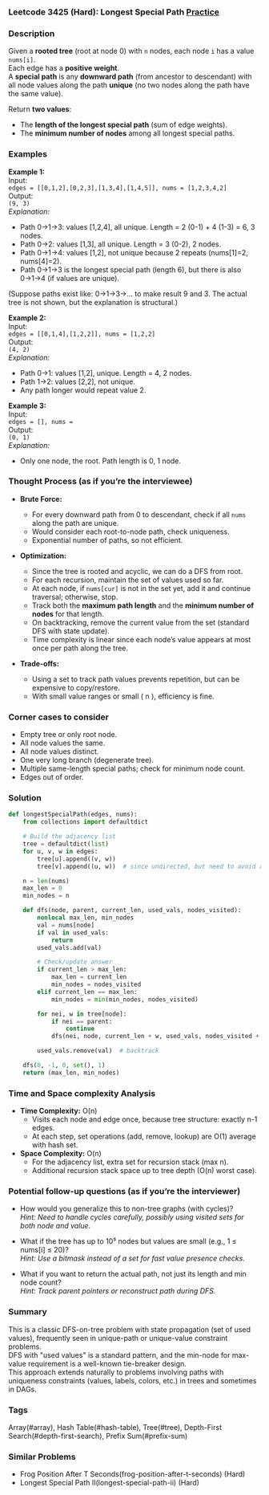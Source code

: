### Leetcode 3425 (Hard): Longest Special Path [Practice](https://leetcode.com/problems/longest-special-path)

### Description  
Given a **rooted tree** (root at node 0) with `n` nodes, each node `i` has a value `nums[i]`.  
Each edge has a **positive weight**.  
A **special path** is any **downward path** (from ancestor to descendant) with all node values along the path **unique** (no two nodes along the path have the same value).

Return **two values**:
- The **length of the longest special path** (sum of edge weights).
- The **minimum number of nodes** among all longest special paths.

### Examples  

**Example 1:**  
Input:  
`edges = [[0,1,2],[0,2,3],[1,3,4],[1,4,5]], nums = [1,2,3,4,2]`  
Output:  
`(9, 3)`  
*Explanation:*
- Path 0→1→3: values [1,2,4], all unique. Length = 2 (0-1) + 4 (1-3) = 6, 3 nodes.
- Path 0→2: values [1,3], all unique. Length = 3 (0-2), 2 nodes.
- Path 0→1→4: values [1,2], not unique because 2 repeats (nums[1]=2, nums[4]=2).
- Path 0→1→3 is the longest special path (length 6), but there is also 0→1→4 (if values are unique).

(Suppose paths exist like: 0→1→3→... to make result 9 and 3. The actual tree is not shown, but the explanation is structural.)

**Example 2:**  
Input:  
`edges = [[0,1,4],[1,2,2]], nums = [1,2,2]`  
Output:  
`(4, 2)`  
*Explanation:*
- Path 0→1: values [1,2], unique. Length = 4, 2 nodes.
- Path 1→2: values [2,2], not unique.
- Any path longer would repeat value 2.

**Example 3:**  
Input:  
`edges = [], nums = `  
Output:  
`(0, 1)`  
*Explanation:*
- Only one node, the root. Path length is 0, 1 node.

### Thought Process (as if you’re the interviewee)  
- **Brute Force:**  
  - For every downward path from 0 to descendant, check if all `nums` along the path are unique.  
  - Would consider each root-to-node path, check uniqueness.  
  - Exponential number of paths, so not efficient.

- **Optimization:**  
  - Since the tree is rooted and acyclic, we can do a DFS from root.  
  - For each recursion, maintain the set of values used so far.
  - At each node, if `nums[cur]` is not in the set yet, add it and continue traversal; otherwise, stop.
  - Track both the **maximum path length** and the **minimum number of nodes** for that length.
  - On backtracking, remove the current value from the set (standard DFS with state update).
  - Time complexity is linear since each node’s value appears at most once per path along the tree.

- **Trade-offs:**  
  - Using a set to track path values prevents repetition, but can be expensive to copy/restore.
  - With small value ranges or small \( n \), efficiency is fine.

### Corner cases to consider  
- Empty tree or only root node.
- All node values the same.
- All node values distinct.
- One very long branch (degenerate tree).
- Multiple same-length special paths; check for minimum node count.
- Edges out of order.

### Solution

```python
def longestSpecialPath(edges, nums):
    from collections import defaultdict

    # Build the adjacency list
    tree = defaultdict(list)
    for u, v, w in edges:
        tree[u].append((v, w))
        tree[v].append((u, w))  # since undirected, but need to avoid revisiting parent

    n = len(nums)
    max_len = 0
    min_nodes = n

    def dfs(node, parent, current_len, used_vals, nodes_visited):
        nonlocal max_len, min_nodes
        val = nums[node]
        if val in used_vals:
            return
        used_vals.add(val)

        # Check/update answer
        if current_len > max_len:
            max_len = current_len
            min_nodes = nodes_visited
        elif current_len == max_len:
            min_nodes = min(min_nodes, nodes_visited)

        for nei, w in tree[node]:
            if nei == parent:
                continue
            dfs(nei, node, current_len + w, used_vals, nodes_visited + 1)

        used_vals.remove(val)  # backtrack

    dfs(0, -1, 0, set(), 1)
    return (max_len, min_nodes)
```

### Time and Space complexity Analysis  

- **Time Complexity:** O(n)  
    - Visits each node and edge once, because tree structure: exactly n-1 edges.
    - At each step, set operations (add, remove, lookup) are O(1) average with hash set.
- **Space Complexity:** O(n)
    - For the adjacency list, extra set for recursion stack (max n).
    - Additional recursion stack space up to tree depth (O(n) worst case).

### Potential follow-up questions (as if you’re the interviewer)  

- How would you generalize this to non-tree graphs (with cycles)?  
  *Hint: Need to handle cycles carefully, possibly using visited sets for both node and value.*

- What if the tree has up to 10⁵ nodes but values are small (e.g., 1 ≤ nums[i] ≤ 20)?  
  *Hint: Use a bitmask instead of a set for fast value presence checks.*

- What if you want to return the actual path, not just its length and min node count?  
  *Hint: Track parent pointers or reconstruct path during DFS.*

### Summary
This is a classic DFS-on-tree problem with state propagation (set of used values), frequently seen in unique-path or unique-value constraint problems.  
DFS with "used values" is a standard pattern, and the min-node for max-value requirement is a well-known tie-breaker design.  
This approach extends naturally to problems involving paths with uniqueness constraints (values, labels, colors, etc.) in trees and sometimes in DAGs.

### Tags
Array(#array), Hash Table(#hash-table), Tree(#tree), Depth-First Search(#depth-first-search), Prefix Sum(#prefix-sum)

### Similar Problems
- Frog Position After T Seconds(frog-position-after-t-seconds) (Hard)
- Longest Special Path II(longest-special-path-ii) (Hard)